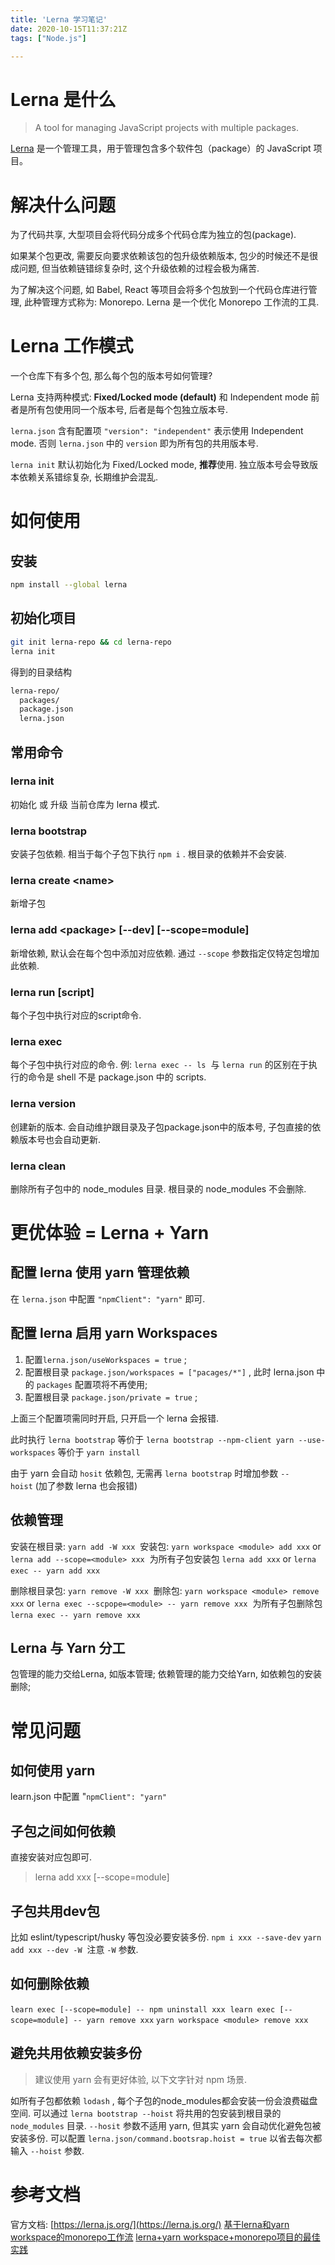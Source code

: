 ```yaml
---
title: 'Lerna 学习笔记'
date: 2020-10-15T11:37:21Z
tags: ["Node.js"]

---
```


# Lerna 是什么
> A tool for managing JavaScript projects with multiple packages.

[Lerna](https://lerna.js.org/) 是一个管理工具，用于管理包含多个软件包（package）的 JavaScript 项目。

# 解决什么问题
为了代码共享, 大型项目会将代码分成多个代码仓库为独立的包(package). 

如果某个包更改, 需要反向要求依赖该包的包升级依赖版本, 包少的时候还不是很成问题, 但当依赖链错综复杂时, 这个升级依赖的过程会极为痛苦.

为了解决这个问题, 如 Babel, React 等项目会将多个包放到一个代码仓库进行管理, 此种管理方式称为: Monorepo.
Lerna 是一个优化 Monorepo 工作流的工具.

# Lerna 工作模式
一个仓库下有多个包, 那么每个包的版本号如何管理?

Lerna 支持两种模式: **Fixed/Locked mode (default)** 和 Independent mode
前者是所有包使用同一个版本号, 后者是每个包独立版本号.

`lerna.json` 含有配置项 `"version": "independent"` 表示使用 Independent mode.
否则 `lerna.json` 中的 `version` 即为所有包的共用版本号.

`lerna init` 默认初始化为 Fixed/Locked mode, **推荐**使用.
独立版本号会导致版本依赖关系错综复杂, 长期维护会混乱.

# 如何使用
## 安装
```bash
npm install --global lerna
```

## 初始化项目
```bash
git init lerna-repo && cd lerna-repo
lerna init
```

得到的目录结构
```bash
lerna-repo/
  packages/
  package.json
  lerna.json
```

## 
## 常用命令
### lerna init
初始化 或 升级 当前仓库为 lerna 模式.

### lerna bootstrap
安装子包依赖. 相当于每个子包下执行 `npm i` .
根目录的依赖并不会安装.

### lerna create \<name\>
新增子包

### lerna add \<package\> [--dev] [--scope=module]
新增依赖, 默认会在每个包中添加对应依赖. 通过 `--scope` 参数指定仅特定包增加此依赖.

### lerna run [script]
每个子包中执行对应的script命令.

### lerna exec
每个子包中执行对应的命令. 例: `lerna exec -- ls` 
与 `lerna run` 的区别在于执行的命令是 shell 不是 package.json 中的 scripts.

### lerna version
创建新的版本.
会自动维护跟目录及子包package.json中的版本号, 子包直接的依赖版本号也会自动更新.

### lerna clean
删除所有子包中的 node_modules 目录.
根目录的 node_modules 不会删除.

# 更优体验 = Lerna + Yarn
## 配置 lerna 使用 yarn 管理依赖
在 `lerna.json` 中配置 `"npmClient": "yarn"` 即可.

## 配置 lerna 启用 yarn Workspaces
1. 配置`lerna.json/useWorkspaces = true` ;
1. 配置根目录 `package.json/workspaces = ["pacages/*"]` , 此时 lerna.json 中的 `packages` 配置项将不再使用;
1. 配置根目录 `package.json/private = true` ;

上面三个配置项需同时开启, 只开启一个 lerna 会报错.

此时执行 `lerna bootstrap` 等价于 `lerna bootstrap --npm-client yarn --use-workspaces` 等价于 `yarn install` 

由于 yarn 会自动 `hosit` 依赖包, 无需再 `lerna bootstrap` 时增加参数 `--hoist` (加了参数 lerna 也会报错)

## 依赖管理
安装在根目录: `yarn add -W xxx` 
安装包: `yarn workspace <module> add xxx` or `lerna add --scope=<module> xxx` 
为所有子包安装包 `lerna add xxx` or `lerna exec -- yarn add xxx` 

删除根目录包: `yarn remove -W xxx` 
删除包: `yarn workspace <module> remove xxx` or `lerna exec --scpope=<module> -- yarn remove xxx` 
为所有子包删除包 `lerna exec -- yarn remove xxx` 

## Lerna 与 Yarn 分工
包管理的能力交给Lerna, 如版本管理;
依赖管理的能力交给Yarn, 如依赖包的安装删除;
# 常见问题
## 如何使用 yarn
learn.json 中配置 "`npmClient": "yarn"` 

## 子包之间如何依赖
直接安装对应包即可.
> lerna add xxx [--scope=module]

## 子包共用dev包
比如 eslint/typescript/husky 等包没必要安装多份.
`npm i xxx --save-dev`
`yarn add xxx --dev -W`  注意 `-W` 参数.

## 如何删除依赖
`learn exec [--scope=module] -- npm uninstall xxx` 
`learn exec [--scope=module] -- yarn remove xxx`
`yarn workspace <module> remove xxx` 

## 避免共用依赖安装多份
> 建议使用 yarn 会有更好体验, 以下文字针对 npm 场景.

如所有子包都依赖 `lodash` , 每个子包的node_modules都会安装一份会浪费磁盘空间.
可以通过 `lerna bootstrap --hoist` 将共用的包安装到根目录的 `node_modules` 目录.
`--hosit` 参数不适用 yarn, 但其实 yarn 会自动优化避免包被安装多份.
可以配置 `lerna.json/command.bootsrap.hoist = true` 以省去每次都输入 `--hoist` 参数.

# 参考文档
官方文档: [https://lerna.js.org/](https://lerna.js.org/)
[基于lerna和yarn workspace的monorepo工作流](https://zhuanlan.zhihu.com/p/71385053)
[lerna+yarn workspace+monorepo项目的最佳实践](https://juejin.im/post/6844903918279852046)
